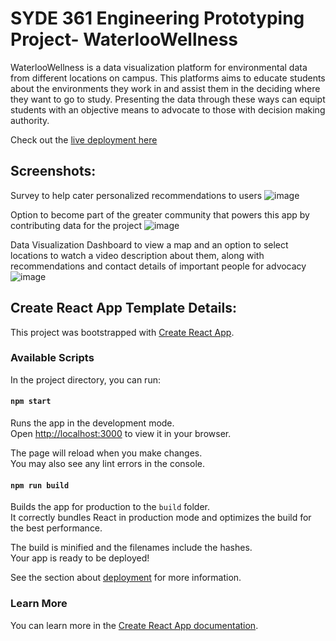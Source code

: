 # SYDE 361 Engineering Prototyping Project- WaterlooWellness

WaterlooWellness is a data visualization platform for environmental data from different locations on campus. This platforms aims to educate students about the environments they work in and assist them in the deciding where they want to go to study. Presenting the data through these ways can equipt students with an objective means to advocate to those with decision making authority.

Check out the [live deployment here](https://waterloowellness3.netlify.app/)

## Screenshots:

Survey to help cater personalized recommendations to users
![image](https://user-images.githubusercontent.com/43117838/178119942-4ce3fadc-5c1f-4917-ae58-2ed0e815f185.png)

Option to become part of the greater community that powers this app by contributing data for the project
![image](https://user-images.githubusercontent.com/43117838/178119982-ed733b0a-cff8-4043-b514-56ff0650a3d3.png)

Data Visualization Dashboard to view a map and an option to select locations to watch a video description about them, along with recommendations and contact details of important people for advocacy
![image](https://user-images.githubusercontent.com/43117838/178120776-8cf7b54d-19d6-49fc-9166-d4ecfa2b7346.png)



## Create React App Template Details:

This project was bootstrapped with [Create React App](https://github.com/facebook/create-react-app).

### Available Scripts

In the project directory, you can run:

#### `npm start`

Runs the app in the development mode.\
Open [http://localhost:3000](http://localhost:3000) to view it in your browser.

The page will reload when you make changes.\
You may also see any lint errors in the console.

#### `npm run build`

Builds the app for production to the `build` folder.\
It correctly bundles React in production mode and optimizes the build for the best performance.

The build is minified and the filenames include the hashes.\
Your app is ready to be deployed!

See the section about [deployment](https://facebook.github.io/create-react-app/docs/deployment) for more information.

### Learn More

You can learn more in the [Create React App documentation](https://facebook.github.io/create-react-app/docs/getting-started).

